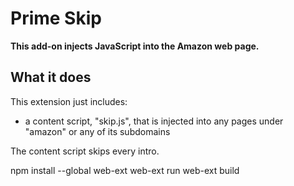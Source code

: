 # Prime Skip

**This add-on injects JavaScript into the Amazon web page.**

## What it does

This extension just includes:

* a content script, "skip.js", that is injected into any pages
under "amazon" or any of its subdomains

The content script skips every intro.

npm install --global web-ext
web-ext run
web-ext build
